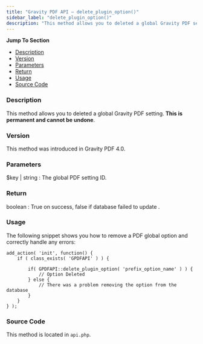 ```yaml
---
title: "Gravity PDF API – delete_plugin_option()"
sidebar_label: "delete_plugin_option()"
description: "This method allows you to deleted a global Gravity PDF setting. This is permanent and cannot be undone."
---
```


**Jump To Section**

* [Description](#description)
* [Version](#version)
* [Parameters](#parameters)
* [Return](#return)
* [Usage](#usage)
* [Source Code](#source-code)

### Description 

This method allows you to deleted a global Gravity PDF setting. **This is permanent and cannot be undone**.

### Version 

This method was introduced in Gravity PDF 4.0.

### Parameters 

$key | string
:    The global PDF setting ID. 

### Return 

boolean
:    True on success, false if database failed to update .

### Usage 

The following snippet shows you how to remove a PDF global option and correctly handle any errors:

```
add_action( 'init', function() {
	if ( class_exists( 'GPDFAPI' ) ) {

		if( GPDFAPI::delete_plugin_option( 'prefix_option_name' ) ) {
			// Option Deleted
		} else {
			// There was a problem removing the option from the database
		}
	}
} );

```

### Source Code 

This method is located in `api.php`.